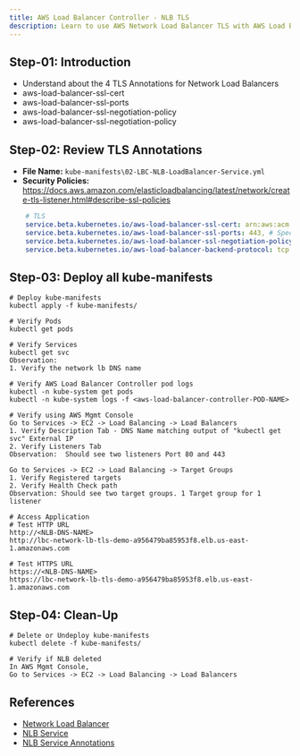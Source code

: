 ```yaml
---
title: AWS Load Balancer Controller - NLB TLS
description: Learn to use AWS Network Load Balancer TLS with AWS Load Balancer Controller
---
```


## Step-01: Introduction
- Understand about the 4 TLS Annotations for Network Load Balancers
- aws-load-balancer-ssl-cert
- aws-load-balancer-ssl-ports
- aws-load-balancer-ssl-negotiation-policy
- aws-load-balancer-ssl-negotiation-policy

## Step-02: Review TLS Annotations
- **File Name:** `kube-manifests\02-LBC-NLB-LoadBalancer-Service.yml`
- **Security Policies:** https://docs.aws.amazon.com/elasticloadbalancing/latest/network/create-tls-listener.html#describe-ssl-policies
```yaml
    # TLS
    service.beta.kubernetes.io/aws-load-balancer-ssl-cert: arn:aws:acm:us-east-1:180789647333:certificate/d86de939-8ffd-410f-adce-0ce1f5be6e0d
    service.beta.kubernetes.io/aws-load-balancer-ssl-ports: 443, # Specify this annotation if you need both TLS and non-TLS listeners on the same load balancer
    service.beta.kubernetes.io/aws-load-balancer-ssl-negotiation-policy: ELBSecurityPolicy-TLS13-1-2-2021-06
    service.beta.kubernetes.io/aws-load-balancer-backend-protocol: tcp 
```


## Step-03: Deploy all kube-manifests
```t
# Deploy kube-manifests
kubectl apply -f kube-manifests/

# Verify Pods
kubectl get pods

# Verify Services
kubectl get svc
Observation: 
1. Verify the network lb DNS name

# Verify AWS Load Balancer Controller pod logs
kubectl -n kube-system get pods
kubectl -n kube-system logs -f <aws-load-balancer-controller-POD-NAME>

# Verify using AWS Mgmt Console
Go to Services -> EC2 -> Load Balancing -> Load Balancers
1. Verify Description Tab - DNS Name matching output of "kubectl get svc" External IP
2. Verify Listeners Tab
Observation:  Should see two listeners Port 80 and 443

Go to Services -> EC2 -> Load Balancing -> Target Groups
1. Verify Registered targets
2. Verify Health Check path
Observation: Should see two target groups. 1 Target group for 1 listener

# Access Application
# Test HTTP URL
http://<NLB-DNS-NAME>
http://lbc-network-lb-tls-demo-a956479ba85953f8.elb.us-east-1.amazonaws.com

# Test HTTPS URL
https://<NLB-DNS-NAME>
https://lbc-network-lb-tls-demo-a956479ba85953f8.elb.us-east-1.amazonaws.com
```

## Step-04: Clean-Up
```t
# Delete or Undeploy kube-manifests
kubectl delete -f kube-manifests/

# Verify if NLB deleted 
In AWS Mgmt Console, 
Go to Services -> EC2 -> Load Balancing -> Load Balancers
```

## References
- [Network Load Balancer](https://docs.aws.amazon.com/eks/latest/userguide/network-load-balancing.html)
- [NLB Service](https://kubernetes-sigs.github.io/aws-load-balancer-controller/v2.4/guide/service/nlb/)
- [NLB Service Annotations](https://kubernetes-sigs.github.io/aws-load-balancer-controller/v2.4/guide/service/annotations/)
